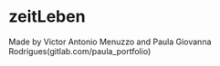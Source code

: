 # zeitLeben

Made by Victor Antonio Menuzzo and Paula Giovanna Rodrigues(gitlab.com/paula_portfolio)
